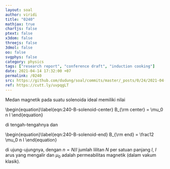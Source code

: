```yaml
---
layout: soal
author: viridi
title: "0240"
mathjax: true
chartjs: false
ptext: false
x3dom: false
threejs: false
3dmol: false
oo: false
svgphys: false
category: physics
tags: ["research report", "conference draft", "induction cooking"]
date: 2021-04-14 17:32:00 +07
permalink: /0240
src: https://github.com/dudung/soal/commits/master/_posts/0/24/2021-04-14-induction-cooking-0.md
ref: https://cutt.ly/uvpqgLT
---
```

Medan magnetik pada suatu solenoida ideal memiliki nilai

\begin{equation}\label{eqn:240-B-solenoid-center}
B_{\rm center} = \mu_0 n I
\end{equation}

di tengah-tengahnya dan

\begin{equation}\label{eqn:240-B-solenoid-end}
B_{\rm end} = \frac12 \mu_0 n I
\end{equation}

di ujung-ujungnya, dengan $n = N/l$ jumlah lilitan $N$ per satuan panjang $l$, $I$ arus yang mengalir dan $\mu_0$ adalah permeabilitas magnetik (dalam vakum klasik).